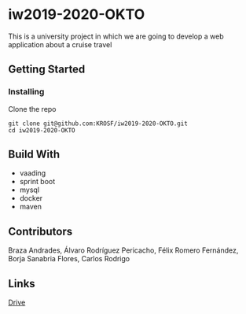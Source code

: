 # iw2019-2020-OKTO

This is a university project in which we are going to develop a web application about a cruise travel

## Getting Started

### Installing

Clone the repo

```
git clone git@github.com:KROSF/iw2019-2020-OKTO.git
cd iw2019-2020-OKTO
```

## Build With

- vaading
- sprint boot
- mysql
- docker
- maven

## Contributors

Braza Andrades, Álvaro
Rodríguez Pericacho, Félix
Romero Fernández, Borja
Sanabria Flores, Carlos Rodrigo

## Links

  [Drive](https://drive.google.com/open?id=19r3ELZR9JRNUpsop1kgBUzAj22DI_3PxU4_hc8r5okc)
